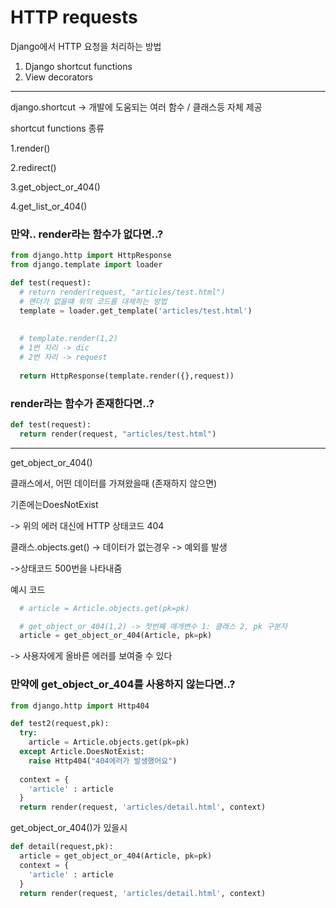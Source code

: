 # HTTP requests

Django에서 HTTP 요청을 처리하는 방법



1. Django shortcut functions
2. View decorators

---

django.shortcut -> 개발에 도움되는 여러 함수 / 클래스등 자체 제공

shortcut functions 종류

1.render()

2.redirect()

3.get_object_or_404()

4.get_list_or_404()



### 만약.. render라는 함수가 없다면..?



```python
from django.http import HttpResponse
from django.template import loader

def test(request):
  # return render(request, "articles/test.html")
  # 랜더가 없을떄 위의 코드를 대체하는 방법
  template = loader.get_template('articles/test.html')
  
  
  # template.render(1,2)
  # 1번 자리 -> dic
  # 2번 자리 -> request
  
  return HttpResponse(template.render({},request))
```



### render라는 함수가 존재한다면..?

```python
def test(request):
  return render(request, "articles/test.html")
```

---

get_object_or_404()

클래스에서, 어떤 데이터를 가져왔을때 (존재하지 않으면) 

기존에는DoesNotExist 

-> 위의 에러 대신에 HTTP 상태코드 404



클래스.objects.get() -> 데이터가 없는경우 -> 예외를 발생

->상태코드 500번을 나타내줌



예시 코드



```python
  # article = Article.objects.get(pk=pk)

  # get_object_or_404(1,2) -> 첫번째 매개변수 1: 클래스 2, pk 구분자
  article = get_object_or_404(Article, pk=pk)
```



-> 사용자에게 올바른 에러를 보여줄 수 있다



### 만약에 get_object_or_404를 사용하지 않는다면..?



```python
from django.http import Http404

def test2(request,pk):
  try:
    article = Article.objects.get(pk=pk)
  except Article.DoesNotExist:
    raise Http404("404에러가 발생했어요")
  
  context = {
    'article' : article
  }
  return render(request, 'articles/detail.html', context)
```

get_object_or_404()가 있을시

```python
def detail(request,pk):
  article = get_object_or_404(Article, pk=pk)
  context = {
    'article' : article
  }
  return render(request, 'articles/detail.html', context)
```



